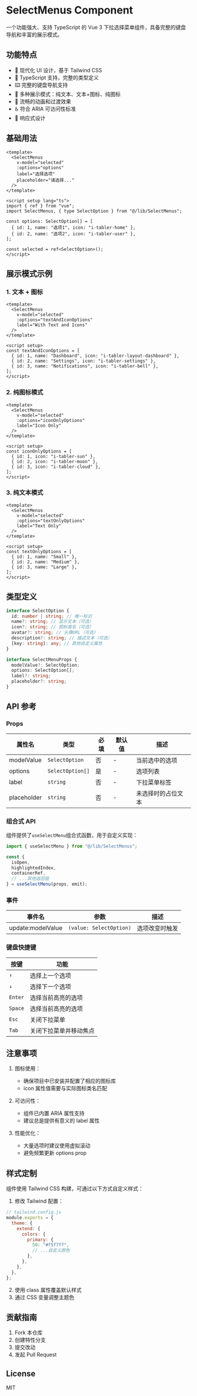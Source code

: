 # SelectMenus Component

一个功能强大、支持 TypeScript 的 Vue 3 下拉选择菜单组件，具备完整的键盘导航和丰富的展示模式。

## 功能特点

- 🎨 现代化 UI 设计，基于 Tailwind CSS
- 💪 TypeScript 支持，完整的类型定义
- ⌨️ 完整的键盘导航支持
- 🎯 多种展示模式：纯文本、文本+图标、纯图标
- 🌟 流畅的动画和过渡效果
- ♿ 符合 ARIA 可访问性标准
- 📱 响应式设计

## 基础用法

```vue
<template>
  <SelectMenus
    v-model="selected"
    :options="options"
    label="选择选项"
    placeholder="请选择..."
  />
</template>

<script setup lang="ts">
import { ref } from "vue";
import SelectMenus, { type SelectOption } from "@/lib/SelectMenus";

const options: SelectOption[] = [
  { id: 1, name: "选项1", icon: "i-tabler-home" },
  { id: 2, name: "选项2", icon: "i-tabler-user" },
];

const selected = ref<SelectOption>();
</script>
```

## 展示模式示例

### 1. 文本 + 图标

```vue
<template>
  <SelectMenus
    v-model="selected"
    :options="textAndIconOptions"
    label="With Text and Icons"
  />
</template>

<script setup>
const textAndIconOptions = [
  { id: 1, name: "Dashboard", icon: "i-tabler-layout-dashboard" },
  { id: 2, name: "Settings", icon: "i-tabler-settings" },
  { id: 3, name: "Notifications", icon: "i-tabler-bell" },
];
</script>
```

### 2. 纯图标模式

```vue
<template>
  <SelectMenus
    v-model="selected"
    :options="iconOnlyOptions"
    label="Icon Only"
  />
</template>

<script setup>
const iconOnlyOptions = [
  { id: 1, icon: "i-tabler-sun" },
  { id: 2, icon: "i-tabler-moon" },
  { id: 3, icon: "i-tabler-cloud" },
];
</script>
```

### 3. 纯文本模式

```vue
<template>
  <SelectMenus
    v-model="selected"
    :options="textOnlyOptions"
    label="Text Only"
  />
</template>

<script setup>
const textOnlyOptions = [
  { id: 1, name: "Small" },
  { id: 2, name: "Medium" },
  { id: 3, name: "Large" },
];
</script>
```

## 类型定义

```typescript
interface SelectOption {
  id: number | string; // 唯一标识
  name?: string; // 显示文本（可选）
  icon?: string; // 图标类名（可选）
  avatar?: string; // 头像URL（可选）
  description?: string; // 描述文本（可选）
  [key: string]: any; // 其他自定义属性
}

interface SelectMenuProps {
  modelValue?: SelectOption;
  options: SelectOption[];
  label?: string;
  placeholder?: string;
}
```

## API 参考

### Props

| 属性名      | 类型             | 必填 | 默认值 | 描述               |
| ----------- | ---------------- | ---- | ------ | ------------------ |
| modelValue  | `SelectOption`   | 否   | -      | 当前选中的选项     |
| options     | `SelectOption[]` | 是   | -      | 选项列表           |
| label       | `string`         | 否   | -      | 下拉菜单标签       |
| placeholder | `string`         | 否   | -      | 未选择时的占位文本 |

### 组合式 API

组件提供了`useSelectMenu`组合式函数，用于自定义实现：

```typescript
import { useSelectMenu } from "@/lib/SelectMenus";

const {
  isOpen,
  highlightedIndex,
  containerRef,
  // ...其他返回值
} = useSelectMenu(props, emit);
```

### 事件

| 事件名            | 参数                    | 描述           |
| ----------------- | ----------------------- | -------------- |
| update:modelValue | `(value: SelectOption)` | 选项改变时触发 |

### 键盘快捷键

| 按键    | 功能                   |
| ------- | ---------------------- |
| `↑`     | 选择上一个选项         |
| `↓`     | 选择下一个选项         |
| `Enter` | 选择当前高亮的选项     |
| `Space` | 选择当前高亮的选项     |
| `Esc`   | 关闭下拉菜单           |
| `Tab`   | 关闭下拉菜单并移动焦点 |

## 注意事项

1. 图标使用：

   - 确保项目中已安装并配置了相应的图标库
   - icon 属性值需要与实际图标类名匹配

2. 可访问性：

   - 组件已内置 ARIA 属性支持
   - 建议总是提供有意义的 label 属性

3. 性能优化：
   - 大量选项时建议使用虚拟滚动
   - 避免频繁更新 options prop

## 样式定制

组件使用 Tailwind CSS 构建，可通过以下方式自定义样式：

1. 修改 Tailwind 配置：

```js
// tailwind.config.js
module.exports = {
  theme: {
    extend: {
      colors: {
        primary: {
          50: "#f5f7ff",
          // ...自定义颜色
        },
      },
    },
  },
};
```

2. 使用 class 属性覆盖默认样式
3. 通过 CSS 变量调整主题色

## 贡献指南

1. Fork 本仓库
2. 创建特性分支
3. 提交改动
4. 发起 Pull Request

## License

MIT
